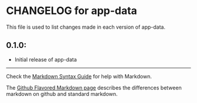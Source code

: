 # CHANGELOG for app-data

This file is used to list changes made in each version of app-data.

## 0.1.0:

* Initial release of app-data

- - -
Check the [Markdown Syntax Guide](http://daringfireball.net/projects/markdown/syntax) for help with Markdown.

The [Github Flavored Markdown page](http://github.github.com/github-flavored-markdown/) describes the differences between markdown on github and standard markdown.
